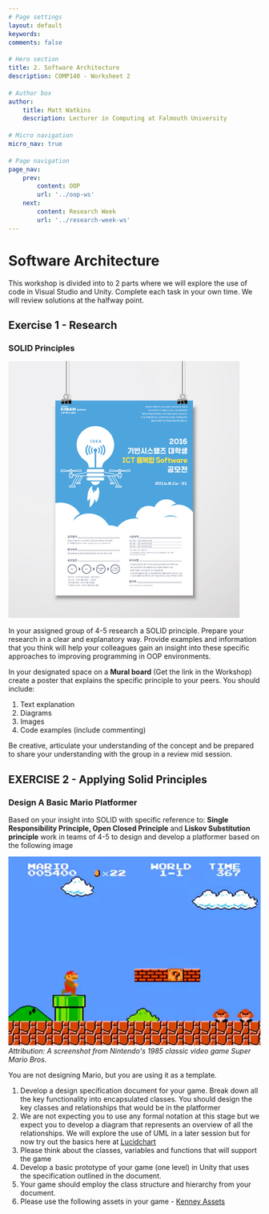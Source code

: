 ```yaml
---
# Page settings
layout: default
keywords:
comments: false

# Hero section
title: 2. Software Architecture
description: COMP140 - Worksheet 2

# Author box
author:
    title: Matt Watkins
    description: Lecturer in Computing at Falmouth University

# Micro navigation
micro_nav: true

# Page navigation
page_nav:
    prev:
        content: OOP
        url: '../oop-ws'
    next:
        content: Research Week
        url: '../research-week-ws'
---
```


# Software Architecture

This workshop is divided into to 2 parts where we will explore the use of code in Visual Studio and Unity. Complete each task in your own time. We will review solutions at the halfway point.

## Exercise 1 - Research
### SOLID Principles

![Poster Example](images/poster.png)


In your assigned group of 4-5 research a SOLID principle. Prepare your research in a clear and explanatory way. Provide examples and information that you think will help your colleagues gain an insight into these specific approaches to improving programming in OOP environments.

In your designated space on a **Mural board** (Get the link in the Workshop) create a poster that explains the specific principle to your peers. You should include: 

 1. Text explanation
 2. Diagrams
 3. Images
 4. Code examples (include commenting)

 Be creative, articulate your understanding of the concept and be prepared to share your understanding with the group in a review mid session.


## EXERCISE 2 - Applying Solid Principles
### Design A Basic Mario Platformer

Based on your insight into SOLID with specific reference to: **Single Responsibility Principle, Open Closed Principle** and **Liskov Substitution principle** work in teams of 4-5 to design and develop a platformer based on the following image

![Mario Screenshot](images/mario.jpg)
*Attribution: A screenshot from Nintendo's 1985 classic video game Super Mario Bros.*

You are not designing Mario, but you are using it as a template.
 
1. Develop a design specification document for your game. Break down all the key functionality into encapsulated classes. You should design the key classes and relationships that would be in the platformer
2. We are not expecting you to use any formal notation at this stage but we expect you to  develop a diagram that represents an overview of all the relationships. We will explore the use of UML in a later session but for now try out the basics here at [Lucidchart](https://www.lucidchart.com/pages/landing/uml-diagram-software?utm_source=google&utm_medium=cpc&utm_campaign=_en_tier1_desktop_search_nb_bmm_&km_CPC_CampaignId=2083917481&km_CPC_AdGroupID=76741944236&km_CPC_Keyword=+uml&km_CPC_MatchType=b&km_CPC_ExtensionID=&km_CPC_Network=g&km_CPC_AdPosition=&km_CPC_Creative=442382659825&km_CPC_TargetID=aud-837074142685:kwd-305198913839&km_CPC_Country=9045282&km_CPC_Device=c&km_CPC_placement=&km_CPC_target=&mkwid=sSoDWCDED_pcrid_442382659825_pkw_+uml_pmt_b_pdv_c_slid__pgrid_76741944236_ptaid_aud-837074142685:kwd-305198913839_&gclid=Cj0KCQiAvP6ABhCjARIsAH37rbT2UVD-nQlLtSu2B7g6-dp2-eFK4rESbf5GRYqzqHPcDZirgpHV-1waAj5YEALw_wcB)
3. Please think about the classes, variables and functions that will support the game  
4. Develop a basic prototype of your game (one level) in Unity that uses the specification outlined in the document. 
5. Your game should employ the class structure and hierarchy from your document.
6. Please use the following assets in your game - [Kenney Assets](https://kenney.nl/assets?s=platformer)






<!--stackedit_data:
eyJoaXN0b3J5IjpbNDk3MzcyODAwLDY4Mzk0NjI4LC0xNjY5NT
QxMzc4LDEwMjMzNTg4OTcsOTUyOTg5Njc4XX0=
-->